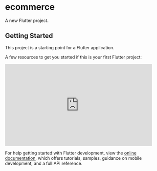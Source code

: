 # ecommerce

A new Flutter project.

## Getting Started

This project is a starting point for a Flutter application.

A few resources to get you started if this is your first Flutter project:
<iframe src="https://giphy.com/embed/video-id" width="480" height="270" frameBorder="0" class="giphy-embed" allowFullScreen></iframe>

For help getting started with Flutter development, view the
[online documentation](https://docs.flutter.dev/), which offers tutorials,
samples, guidance on mobile development, and a full API reference.
